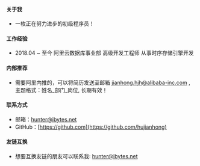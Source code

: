 
#### 关于我
* 一枚正在努力进步的初级程序员！

#### 工作经验
* 2018.04 ~ 至今 阿里云数据库事业部 高级开发工程师 从事时序存储引擎开发

#### 内部推荐
* 需要阿里内推的，可以将简历发送至邮箱 <jianhong.hjh@alibaba-inc.com> , 主题格式：姓名_部门_岗位, 长期有效！

#### 联系方式
* 邮箱：<hunter@ibytes.net>
* GitHub：[https://github.com](https://github.com/hujianhong)

#### 友链互换
* 想要互换友链的朋友可以联系我: <hunter@ibytes.net>

